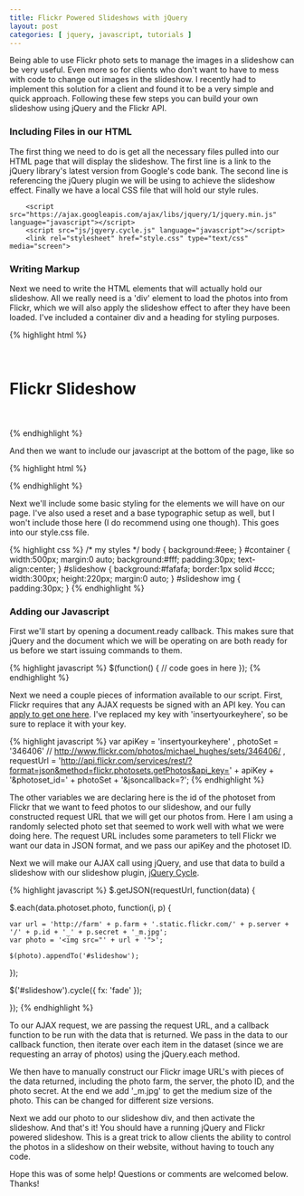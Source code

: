 ```yaml
---
title: Flickr Powered Slideshows with jQuery
layout: post
categories: [ jquery, javascript, tutorials ]
---
```


Being able to use Flickr photo sets to manage the images in a slideshow can be very useful. Even more so for clients who don't want to have to mess with code to change out images in the slideshow. I recently had to implement this solution for a client and found it to be a very simple and quick approach. Following these few steps you can build your own slideshow using jQuery and the Flickr API.

### Including Files in our HTML ###

The first thing we need to do is get all the necessary files pulled into our HTML page that will display the slideshow. The first line is a link to the jQuery library's latest version from Google's code bank. The second line is referencing the jQuery plugin we will be using to achieve the slideshow effect. Finally we have a local CSS file that will hold our style rules.

        <script src="https://ajax.googleapis.com/ajax/libs/jquery/1/jquery.min.js" language="javascript"></script>
        <script src="js/jqyery.cycle.js" language="javascript"></script>
        <link rel="stylesheet" href="style.css" type="text/css" media="screen">

### Writing Markup ###

Next we need to write the HTML elements that will actually hold our slideshow. All we really need is a 'div' element to load the photos into from Flickr, which we will also apply the slideshow effect to after they have been loaded. I've included a container div and a heading for styling purposes.

{% highlight html %}
<div id="container">
  <h1>Flickr Slideshow</h1>
  <div id="slideshow">
    <!-- photos load here -->
  </div>
</div>
{% endhighlight %}
        

And then we want to include our javascript at the bottom of the page, like so

{% highlight html %}
<script src="scripts.js" language="javascript"></script>
{% endhighlight %}

Next we'll include some basic styling for the elements we will have on our page. I've also used a reset and a base typographic setup as well, but I won't include those here (I do recommend using one though). This goes into our style.css file.
  
{% highlight css %}
/* my styles */
body { background:#eee; }
#container {
  width:500px;
  margin:0 auto;
  background:#fff;
  padding:30px;
  text-align:center;
}
#slideshow {
  background:#fafafa;
  border:1px solid #ccc;
  width:300px;
  height:220px;
  margin:0 auto;
}
#slideshow img { padding:30px; }
{% endhighlight %}

### Adding our Javascript ###

First we'll start by opening a document.ready callback. This makes sure that jQuery and the document which we will be operating on are both ready for us before we start issuing commands to them.

{% highlight javascript %}
$(function() {
  // code goes in here
});
{% endhighlight %}
  
Next we need a couple pieces of information available to our script. First, Flickr requires that any AJAX requests be signed with an API key. You can [apply to get one here][1]. I've replaced my key with 'insertyourkeyhere', so be sure to replace it with your key.

{% highlight javascript %}
var apiKey = 'insertyourkeyhere'
  , photoSet = '346406' // http://www.flickr.com/photos/michael_hughes/sets/346406/
  , requestUrl = 'http://api.flickr.com/services/rest/?format=json&method=flickr.photosets.getPhotos&api_key=' + apiKey + '&photoset_id=' + photoSet + '&jsoncallback=?';
{% endhighlight %}

The other variables we are declaring here is the id of the photoset from Flickr that we want to feed photos to our slideshow, and our fully constructed request URL that we will get our photos from. Here I am using a randomly selected photo set that seemed to work well with what we were doing here. The request URL includes some parameters to tell Flickr we want our data in JSON format, and we pass our apiKey and the photoset ID.

Next we will make our AJAX call using jQuery, and use that data to build a slideshow with our slideshow plugin, [jQuery Cycle][2].

{% highlight javascript %}
$.getJSON(requestUrl, function(data) {

  $.each(data.photoset.photo, function(i, p) {

    var url = 'http://farm' + p.farm + '.static.flickr.com/' + p.server + '/' + p.id + '_' + p.secret + '_m.jpg';
    var photo = '<img src="' + url + '">';

    $(photo).appendTo('#slideshow');

  });

  $('#slideshow').cycle({ fx: 'fade' });

});
{% endhighlight %}

To our AJAX request, we are passing the request URL, and a callback function to be run with the data that is returned. We pass in the data to our callback function, then iterate over each item in the dataset (since we are requesting an array of photos) using the jQuery.each method.

We then have to manually construct our Flickr image URL's with pieces of the data returned, including the photo farm, the server, the photo ID, and the photo secret. At the end we add '_m.jpg' to get the medium size of the photo. This can be changed for different size versions.

Next we add our photo to our slideshow div, and then activate the slideshow. And that's it! You should have a running jQuery and Flickr powered slideshow. This is a great trick to allow clients the ability to control the photos in a slideshow on their website, without having to touch any code.

Hope this was of some help! Questions or comments are welcomed below. Thanks!

[1]: http://www.flickr.com/services/api/misc.api_keys.html
[2]: http://jquery.malsup.com/cycle/
